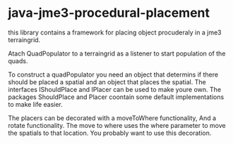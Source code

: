  java-jme3-procedural-placement
==============================

this library contains a framework for placing object procuderaly in a jme3 terraingrid.

Atach QuadPopulator to a terraingrid as a listener to start population of the quads.

To construct a quadPopulator you need an object that determins if there should be placed a spatial
and an object that places the spatial.
The interfaces IShouldPlace and IPlacer can be used to make youre own.
The packages ShouldPlace and Placer coontain some default implementations to make life easier.

The placers can be decorated with a moveToWhere functionality, And a rotate functionality. The move
to where uses the where parameter to move the spatials to that location. You probably want to
use this decoration.
